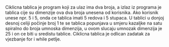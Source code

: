Ciklicna tablica je program koji za ulaz ima dva broja, a izlaz iz programa je tablica cije su dimenzije ova dva broja unesena od korisnika. 
Ako korisnik unese npr. 5 i 5, onda ce tablica imati 5 redova i 5 stupaca. 
U tablici u donjoj desnoj celiji počinje broj 1 te se tablica popunjava u smjeru kazaljke na satu spiralno do broja umnoska dimenzija, u ovom slucaju umnozak dimenzija je 25
i on ce biti u sredistu tablice.
Ciklicna tablica je odlican zadatak za vjezbanje for i while petlje.

